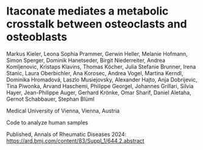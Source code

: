 # Itaconate mediates a metabolic crosstalk between osteoclasts and osteoblasts


Markus Kieler, Leona Sophia Prammer, Gerwin Heller, Melanie Hofmann, Simon Sperger, Dominik Hanetseder, Birgit Niederreiter, Andrea Komljenovic, Kristaps Klavins, Thomas Köcher, Julia Stefanie Brunner, Irena Stanic, Laura Oberbichler, Ana Korosec, Andrea Vogel, Martina Kerndl, Dominika Hromadová, Laszlo Musiejovsky, Alexander Hajto, Anja Dobrijevic, Tina Piwonka, Arvand Haschemi, Philippe Georgel, Johannes Grillari, Silvia Hayer, Jean-Philippe Auger, Gerhard Krönke, Omar Sharif, Daniel Aletaha, Gernot Schabbauer, Stephan Blüml

Medical University of Vienna, Vienna, Austria


Code to analyze human samples

Published, Annals of Rheumatic Diseases 2024: https://ard.bmj.com/content/83/Suppl_1/644.2.abstract 
